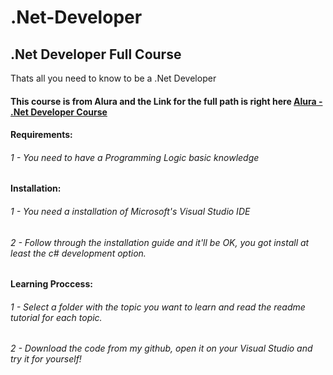 # .Net-Developer
## .Net Developer Full Course

Thats all you need to know to be a .Net Developer
#### This course is from Alura and the Link for the full path is right here [Alura - .Net Developer Course](https://cursos.alura.com.br/formacao-dotnet)

#### Requirements:
###### 1 - You need to have a Programming Logic basic knowledge
#### Installation:
###### 1 - You need a installation of Microsoft's Visual Studio IDE
###### 2 - Follow through the installation guide and it'll be OK, you got install at least the c# development option.
#### Learning Proccess:
###### 1 - Select a folder with the topic you want to learn and read the readme tutorial for each topic.
###### 2 - Download the code from my github, open it on your Visual Studio and try it for yourself!
